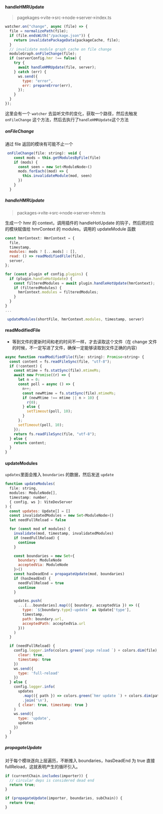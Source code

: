 #### handleHMRUpdate

> pagekages->vite->src->node->server->index.ts

```javascript
watcher.on("change", async (file) => {
  file = normalizePath(file);
  if (file.endsWith("/package.json")) {
    return invalidatePackageData(packageCache, file);
  }
  // invalidate module graph cache on file change
  moduleGraph.onFileChange(file);
  if (serverConfig.hmr !== false) {
    try {
      await handleHMRUpdate(file, server);
    } catch (err) {
      ws.send({
        type: "error",
        err: prepareError(err),
      });
    }
  }
});
```

这里会有一个 `watcher` 去监听文件的变化，获取一个路径，然后去触发 `onFileChange` 这个方法，然后去执行了`handleHMRUpdate`这个方法

##### onFileChange

通过 file 返回的模块有可能不止一个

```javascript
 onFileChange(file: string): void {
    const mods = this.getModulesByFile(file)
    if (mods) {
      const seen = new Set<ModuleNode>()
      mods.forEach((mod) => {
        this.invalidateModule(mod, seen)
      })
    }
  }
```

##### handleHMRUpdate

> packages->vite->src->node->server->hmr.ts

生成一个 hmr 的 context，调用插件的 handleHotUpdate 的钩子，然后把对应的模块赋值给 hmrContext 的 modules。调用的 updateModule 函数

```javascript
const hmrContext: HmrContext = {
  file,
  timestamp,
  modules: mods ? [...mods] : [],
  read: () => readModifiedFile(file),
  server,
};

for (const plugin of config.plugins) {
  if (plugin.handleHotUpdate) {
    const filteredModules = await plugin.handleHotUpdate(hmrContext);
    if (filteredModules) {
      hmrContext.modules = filteredModules;
    }
  }
}
...

 updateModules(shortFile, hmrContext.modules, timestamp, server)
```

#### readModifiedFile

- 等到文件的更新时间和老的时间不一样，才去读取这个文件（在 change 文件的时候，不一定写进了文件，确保一定能够读取到文件正确的内容）

```javascript
async function readModifiedFile(file: string): Promise<string> {
  const content = fs.readFileSync(file, "utf-8");
  if (!content) {
    const mtime = fs.statSync(file).mtimeMs;
    await new Promise((r) => {
      let n = 0;
      const poll = async () => {
        n++;
        const newMtime = fs.statSync(file).mtimeMs;
        if (newMtime !== mtime || n > 10) {
          r(0);
        } else {
          setTimeout(poll, 10);
        }
      };
      setTimeout(poll, 10);
    });
    return fs.readFileSync(file, "utf-8");
  } else {
    return content;
  }
}
```

#### updateModules

`updates`里面会推入 `boundaries` 的数据，然后发送 `update`

```javascript
function updateModules(
  file: string,
  modules: ModuleNode[],
  timestamp: number,
  { config, ws }: ViteDevServer
) {
  const updates: Update[] = []
  const invalidatedModules = new Set<ModuleNode>()
  let needFullReload = false

  for (const mod of modules) {
    invalidate(mod, timestamp, invalidatedModules)
    if (needFullReload) {
      continue
    }

    const boundaries = new Set<{
      boundary: ModuleNode
      acceptedVia: ModuleNode
    }>()
    const hasDeadEnd = propagateUpdate(mod, boundaries)
    if (hasDeadEnd) {
      needFullReload = true
      continue
    }

    updates.push(
      ...[...boundaries].map(({ boundary, acceptedVia }) => ({
        type: `${boundary.type}-update` as Update['type'],
        timestamp,
        path: boundary.url,
        acceptedPath: acceptedVia.url
      }))
    )
  }

  if (needFullReload) {
    config.logger.info(colors.green(`page reload `) + colors.dim(file), {
      clear: true,
      timestamp: true
    })
    ws.send({
      type: 'full-reload'
    })
  } else {
    config.logger.info(
      updates
        .map(({ path }) => colors.green(`hmr update `) + colors.dim(path))
        .join('\n'),
      { clear: true, timestamp: true }
    )
    ws.send({
      type: 'update',
      updates
    })
  }
}
```

##### propagateUpdate

对于每个模块逐向上层遍历，不断推入 boundaries，hasDeadEnd 为 true 直接 fullReload，这就表明产生的循环引入。

```javascript
if (currentChain.includes(importer)) {
  // circular deps is considered dead end
  return true;
}

if (propagateUpdate(importer, boundaries, subChain)) {
  return true;
}
```
